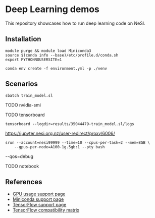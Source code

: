 # Deep Learning demos

This repository showcases how to run deep learning code on NeSI.


## Installation

```
module purge && module load Miniconda3
source $(conda info --base)/etc/profile.d/conda.sh
export PYTHONNOUSERSITE=1
```

```
conda env create -f environment.yml -p ./venv
```


## Scenarios

```
sbatch train_model.sl
```

TODO nvidia-smi

TODO tensorboard

```
tensorboard --logdir=results/35044479-train_model.sl/logs
```

https://jupyter.nesi.org.nz/user-redirect/proxy/6006/

```
srun --account=nesi99999 --time=10 --cpus-per-task=2 --mem=8GB \
    --gpus-per-node=A100-1g.5gb:1 --pty bash
```

--qos=debug

TODO notebook


## References

- [GPU usage support page](https://support.nesi.org.nz/hc/en-gb/articles/360001471955-GPU-use-on-NeSI)
- [Miniconda support page](https://support.nesi.org.nz/hc/en-gb/articles/360001580415-Miniconda3)
- [TensorFlow support page](https://support.nesi.org.nz/hc/en-gb/articles/360000990436-TensorFlow-on-GPUs)
- [TensorFlow compatibility matrix](https://www.tensorflow.org/install/source?hl=fr#gpu)
